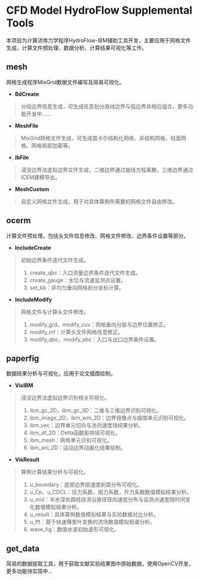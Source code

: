 CFD Model HydroFlow Supplemental Tools
===  
本项目为计算流体力学程序HydroFlow-IBM辅助工具开发，主要应用于网格文件生成，计算文件预处理、数据分析、计算结果可视化等工作。     
## mesh
网格生成程序MixGrid数据文件编写及简易可视化。
- **BdCreate**  
> 分段边界信息生成，可生成任意划分直线边界与弧边界并相应组合，更多功能开发中......

- **MeshFile**  
> MixGrid网格文件生成，可生成笛卡尔结构化网格、非结构网格、柱面网格、网格局部加密等。
  
- **IbFile**  
> 浸没边界法虚拟边界文件生成，二维边界通过曲线方程离散，三维边界通过ICEM建模导出。 

- **MeshCustom**  
> 自定义网格文件生成，用于对具体算例所需要的网格文件自由修改。  

## ocerm
计算文件预处理，包括头文件信息修改、网格文件修改、边界条件设置等部分。
- **IncludeCreate**  
> 初始边界条件迭代文件生成。  
> 1. create_qbc：入口流量边界条件迭代文件生成。
> 2. create_gauge：水位与流速监测点设置。
> 3. set_kb：非均匀垂向网格剖分坐标计算。

- **IncludeModify**
> 网格文件与计算头文件修改。  
> 1. modify_grd，modify_cuv：网格垂向分层与边界位置修正。
> 2. modify_inf：计算头文件网格信息修正。
> 3. modify_qbc，modify_ebc：入口与出口边界条件设置。

## paperfig
数据结果分析与可视化，应用于论文插图绘制。
- **VisIBM**  
> 浸没边界法虚拟边界识别相关可视化。
> 1. ibm_gc_2D，ibm_gc_3D：二维与三维边界识别可视化。
> 2. ibm_image_2D，ibm_wm_2D：边界镜像点与插值单元识别可视化。
> 3. ibm_vec：边界单元切向与法向速度场结果分析。
> 4. ibm_df_2D：Delta函数影响域可视化。
> 5. ibm_mesh：网格单元识别可视化。
> 6. ibm_ani_2D：运动边界动画化结果绘制。

- **VisResult**  
> 算例计算结果分析与可视化。
> 1. u_boundary：底部边界层速度剖面分布可视化。
> 2. u_Cp，u_CDCL：压力系数，阻力系数，升力系数数值模拟结果分析。
> 3. u_mid：半水深处圆柱绕流沿直径径向速度分布与监测点速度随时间变化数值模拟结果分析。
> 4. u_result：具体算例数值模拟结果与实验数据对比分析。
> 5. u_fft：基于快速傅里叶变换的流场数值模拟频谱分析。
> 6. wave_fig：数值水波初始波形可视化。

## get_data  
简易的数据提取工具，用于获取文献实验结果图中原始数据，使用OpenCV开发，更多功能待实现中...  
